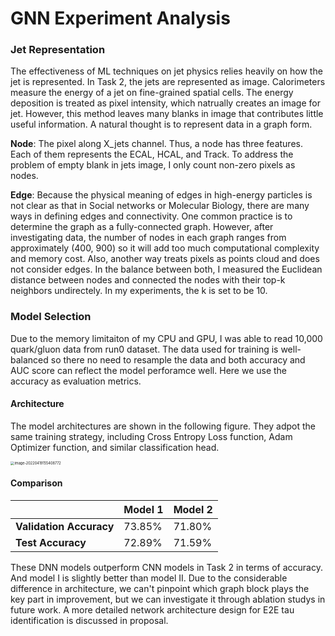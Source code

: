 # GNN Experiment Analysis

### Jet Representation

The effectiveness of ML techniques on jet physics relies heavily on how the jet is represented. In Task 2, the jets are represented as image. Calorimeters measure the energy of a jet on fine-grained spatial cells. The energy deposition is treated as pixel intensity, which natrually creates an image for jet. However, this method leaves many blanks in image that contributes little useful information. A natural thought is to represent data in a graph form. 

**Node**: The pixel along X_jets channel. Thus, a node has three features. Each of them represents the ECAL, HCAL, and Track. To address the problem of empty blank in jets image, I only count non-zero pixels as nodes.

**Edge**: Because the physical meaning of edges in high-energy particles is not clear as that in Social networks or Molecular Biology, there are many ways in defining edges and connectivity. One common practice is to determine the graph as a fully-connected graph. However, after investigating data, the number of nodes in each graph ranges from approximately (400, 900) so it will add too much computational complexity and memory cost. Also, another way treats pixels as points cloud and does not consider edges. In the balance between both, I measured the Euclidean distance between nodes and connected the nodes with their top-k neighbors undirectely. In my experiments, the k is set to be 10.

### Model Selection

Due to the memory limitaiton of my CPU and GPU, I was able to read 10,000 quark/gluon data from run0 dataset. The data used for training is well-balanced so there no need to resample the data and both accuracy and AUC score can reflect the model perforamce well. Here we use the accuracy as evaluation metrics.

#### Architecture

The model architectures are shown in the following figure. They adpot the same training strategy,  including Cross Entropy Loss function, Adam Optimizer function, and similar classification head.

<img src="https://imgtu.com/i/LBKI6s" alt="image-20220419155408772" style="zoom:40%;" />

#### Comparison

|                         | **Model 1** | **Model 2** |
| ----------------------- | ----------- | ----------- |
| **Validation Accuracy** | 73.85%      | 71.80%      |
| **Test Accuracy**       | 72.89%      | 71.59%      |

These DNN models outperform CNN models in Task 2 in terms of accuracy. And model I is slightly better than model II. Due to the considerable difference in architecture, we can't pinpoint which graph block plays the key part in improvement, but we can investigate it through ablation studys in future work. A more detailed network architecture design for E2E tau identification is discussed in proposal.

